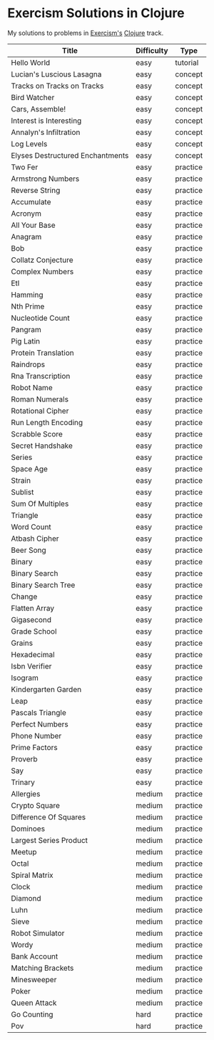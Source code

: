 # Exercism Solutions in Clojure

My solutions to problems in [Exercism's](https://exercism.org/tracks/clojure) [Clojure](https://clojure.org/) track.

|                           Title  |  Difficulty |     Type |
|----------------------------------|-------------|----------|
|                      Hello World |        easy | tutorial |
|        Lucian's Luscious Lasagna |        easy |  concept |
|       Tracks on Tracks on Tracks |        easy |  concept |
|                     Bird Watcher |        easy |  concept |
|                  Cars, Assemble! |        easy |  concept |
|          Interest is Interesting |        easy |  concept |
|           Annalyn's Infiltration |        easy |  concept |
|                       Log Levels |        easy |  concept |
| Elyses Destructured Enchantments |        easy |  concept |
|                          Two Fer |        easy | practice |
|                Armstrong Numbers |        easy | practice |
|                   Reverse String |        easy | practice |
|                       Accumulate |        easy | practice |
|                          Acronym |        easy | practice |
|                    All Your Base |        easy | practice |
|                          Anagram |        easy | practice |
|                              Bob |        easy | practice |
|               Collatz Conjecture |        easy | practice |
|                  Complex Numbers |        easy | practice |
|                              Etl |        easy | practice |
|                          Hamming |        easy | practice |
|                        Nth Prime |        easy | practice |
|                 Nucleotide Count |        easy | practice |
|                          Pangram |        easy | practice |
|                        Pig Latin |        easy | practice |
|              Protein Translation |        easy | practice |
|                        Raindrops |        easy | practice |
|                Rna Transcription |        easy | practice |
|                       Robot Name |        easy | practice |
|                   Roman Numerals |        easy | practice |
|                Rotational Cipher |        easy | practice |
|              Run Length Encoding |        easy | practice |
|                   Scrabble Score |        easy | practice |
|                 Secret Handshake |        easy | practice |
|                           Series |        easy | practice |
|                        Space Age |        easy | practice |
|                           Strain |        easy | practice |
|                          Sublist |        easy | practice |
|                 Sum Of Multiples |        easy | practice |
|                         Triangle |        easy | practice |
|                       Word Count |        easy | practice |
|                    Atbash Cipher |        easy | practice |
|                        Beer Song |        easy | practice |
|                           Binary |        easy | practice |
|                    Binary Search |        easy | practice |
|               Binary Search Tree |        easy | practice |
|                           Change |        easy | practice |
|                    Flatten Array |        easy | practice |
|                       Gigasecond |        easy | practice |
|                     Grade School |        easy | practice |
|                           Grains |        easy | practice |
|                      Hexadecimal |        easy | practice |
|                    Isbn Verifier |        easy | practice |
|                          Isogram |        easy | practice |
|              Kindergarten Garden |        easy | practice |
|                             Leap |        easy | practice |
|                 Pascals Triangle |        easy | practice |
|                  Perfect Numbers |        easy | practice |
|                     Phone Number |        easy | practice |
|                    Prime Factors |        easy | practice |
|                          Proverb |        easy | practice |
|                              Say |        easy | practice |
|                          Trinary |        easy | practice |
|                        Allergies |      medium | practice |
|                    Crypto Square |      medium | practice |
|            Difference Of Squares |      medium | practice |
|                         Dominoes |      medium | practice |
|           Largest Series Product |      medium | practice |
|                           Meetup |      medium | practice |
|                            Octal |      medium | practice |
|                    Spiral Matrix |      medium | practice |
|                            Clock |      medium | practice |
|                          Diamond |      medium | practice |
|                             Luhn |      medium | practice |
|                            Sieve |      medium | practice |
|                  Robot Simulator |      medium | practice |
|                            Wordy |      medium | practice |
|                     Bank Account |      medium | practice |
|                Matching Brackets |      medium | practice |
|                      Minesweeper |      medium | practice |
|                            Poker |      medium | practice |
|                     Queen Attack |      medium | practice |
|                      Go Counting |        hard | practice |
|                              Pov |        hard | practice |
